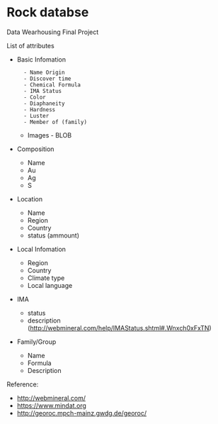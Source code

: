 # Rock databse

Data Wearhousing Final Project

List of attributes

- Basic Infomation

    	- Name Origin
    	- Discover time
    	- Chemical Formula 
    	- IMA Status
    	- Color
    	- Diaphaneity
    	- Hardness
    	- Luster
    	- Member of (family)
	- Images - BLOB

- Composition

	- Name
	- Au
	- Ag
	- S
	
- Location

	- Name
	- Region
	- Country
	- status (ammount)

- Local Infomation

	- Region
	- Country
	- Climate type
	- Local language


- IMA 

	- status
	- description
	(http://webmineral.com/help/IMAStatus.shtml#.Wnxch0xFxTN)


- Family/Group

	- Name
	- Formula
	- Description

Reference:

- http://webmineral.com/
- https://www.mindat.org
- http://georoc.mpch-mainz.gwdg.de/georoc/


